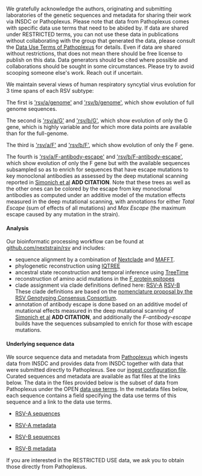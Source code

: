 We gratefully acknowledge the authors, originating and submitting laboratories of the genetic sequences and metadata for sharing their work via INSDC or Pathoplexus. Please note that data from Pathoplexus comes with specific data use terms that need to be abided by. If data are shared under RESTRICTED terms, you can not use these data in publications without collaborating with the group that generated the data, please consult the [Data Use Terms of Pathoplexus](https://pathoplexus.org/about/terms-of-use/restricted-data) for details. Even if data are shared without restrictions, that does not mean there should be free license to publish on this data. Data generators should be cited where possible and collaborations should be sought in some circumstances. Please try to avoid scooping someone else's work. Reach out if uncertain.

We maintain several views of human respiratory syncytial virus evolution for 3 time spans of each RSV subtype:

The first is ['rsv/a/genome'](https://nextstrain.org/rsv/a/genome) and ['rsv/b/genome'](https://nextstrain.org/rsv/b/genome), which show evolution of full genome sequences.

The second is ['rsv/a/G'](https://nextstrain.org/rsv/a/G) and ['rsv/b/G'](https://nextstrain.org/rsv/b/G), which show evolution of only the G gene, which is highly variable and for which more data points are available than for the full-genome.

The third is ['rsv/a/F'](https://nextstrain.org/rsv/a/F) and ['rsv/b/F'](https://nextstrain.org/rsv/b/F), which show evolution of only the F gene.

The fourth is ['rsv/a/F-antibody-escape'](https://nextstrain.org/rsv/a/F-antibody-escape) and ['rsv/b/F-antibody-escape'](https://nextstrain.org/rsv/b/F-antibody-escape), which show evolution of only the F gene but with the available sequences subsampled so as to enrich for sequences that have escape mutations to key monoclonal antibodies as assessed by the deep mutational scanning reported in [Simonich et al]() **ADD CITATION**. Note that these trees as well as the other ones can be colored by the escape from key monoclonal antibodies as computed under an additive model of the mutation effects measured in the deep mutational scanning, with annotations for either *Total Escape* (sum of effects of all mutations) and *Max Escape* (the maximum escape caused by any mutation in the strain).

#### Analysis

Our bioinformatic processing workflow can be found at [github.com/nextstrain/rsv](https://github.com/nextstrain/rsv) and includes:

- sequence alignment by a combination of [Nextclade](https://docs.nextstrain.org/projects/nextclade/en/stable/user/nextclade-cli.html) and [MAFFT](https://mafft.cbrc.jp/alignment/software/).
- phylogenetic reconstruction using [IQTREE](http://www.iqtree.org/)
- ancestral state reconstruction and temporal inference using [TreeTime](https://github.com/neherlab/treetime)
- reconstruction of amino acid mutations in the [F protein epitopes](https://pmc.ncbi.nlm.nih.gov/articles/PMC10421620/#R12)
- clade assignment via clade definitions defined here:
  [RSV-A](https://raw.githubusercontent.com/rsv-lineages/lineage-designation-A/main/.auto-generated/lineage.tsv)
  [RSV-B](https://raw.githubusercontent.com/rsv-lineages/lineage-designation-A/main/.auto-generated/lineage.tsv)
  These clade definitions are based on the [nomenclature proposal by the RSV Genotyping Consensus Consortium](https://wwwnc.cdc.gov/eid/article/30/8/24-0209_article).
- annotation of antibody escape is done based on an additive model of mutational effects measured in the deep mutational scanning of [Simonich et al]() **ADD CITATION**, and additionally the *F-antibody-escape* builds have the sequences subsampled to enrich for those with escape mutations.

#### Underlying sequence data

We source sequence data and metadata from [Pathoplexus](https://pathoplexus.org) which ingests data from INSDC and provides data from INSDC together with data that were submitted directly to Pathoplexus. See our [ingest configuration file](https://github.com/nextstrain/rsv/blob/master/ingest/config/config.yaml).
Curated sequences and metadata are available as flat files at the links below.
The data in the files provided below is the subset of data from Pathoplexus under the OPEN [data use terms](https://pathoplexus.org/about/terms-of-use/data-use-terms). In the metadata files below, each sequence contains a field specifying the data use terms of this sequence and a link to the data use terms.

- [RSV-A sequences](https://data.nextstrain.org/files/workflows/rsv/a/sequences.fasta.xz)
- [RSV-A metadata](https://data.nextstrain.org/files/workflows/rsv/a/metadata.tsv.gz)

- [RSV-B sequences](https://data.nextstrain.org/files/workflows/rsv/b/sequences.fasta.xz)
- [RSV-B metadata](https://data.nextstrain.org/files/workflows/rsv/b/metadata.tsv.gz)

 If you are interested in the RESTRICTED USE data, we ask you to obtain those directly from Pathoplexus.
